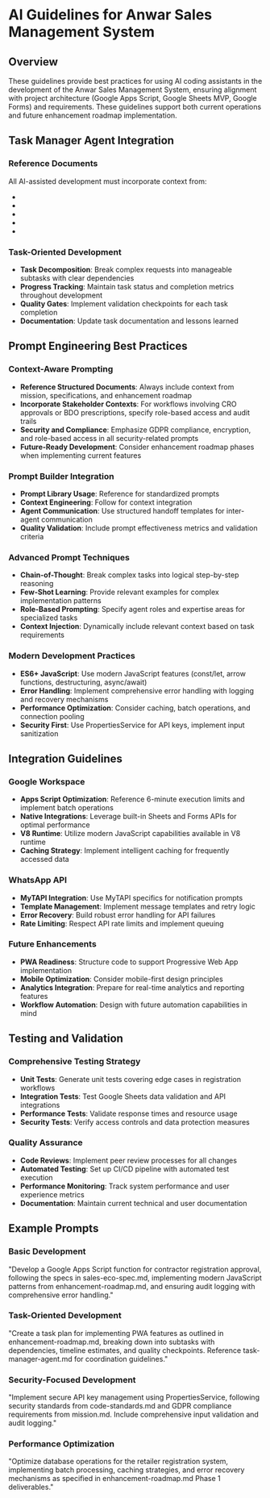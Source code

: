 # AI Guidelines for Anwar Sales Management System

## Overview
These guidelines provide best practices for using AI coding assistants in the development of the Anwar Sales Management System, ensuring alignment with project architecture (Google Apps Script, Google Sheets MVP, Google Forms) and requirements. These guidelines support both current operations and future enhancement roadmap implementation.

## Task Manager Agent Integration

### Reference Documents
All AI-assisted development must incorporate context from:
- <mcfile name="mission.md" path="e:\Anwar_sales_eco\.agent-os\product\mission.md"></mcfile>
- <mcfile name="sales-eco-spec.md" path="e:\Anwar_sales_eco\.agent-os\projects\sales-eco-spec.md"></mcfile>
- <mcfile name="task-manager-agent.md" path="e:\Anwar_sales_eco\.agent-os\agents\task-manager-agent.md"></mcfile>
- <mcfile name="enhancement-roadmap.md" path="e:\Anwar_sales_eco\.agent-os\roadmap\enhancement-roadmap.md"></mcfile>
- <mcfile name="code-standards.md" path="e:\Anwar_sales_eco\.agent-os\code-standards.md"></mcfile>

### Task-Oriented Development
- **Task Decomposition**: Break complex requests into manageable subtasks with clear dependencies
- **Progress Tracking**: Maintain task status and completion metrics throughout development
- **Quality Gates**: Implement validation checkpoints for each task completion
- **Documentation**: Update task documentation and lessons learned

## Prompt Engineering Best Practices

### Context-Aware Prompting
- **Reference Structured Documents**: Always include context from mission, specifications, and enhancement roadmap
- **Incorporate Stakeholder Contexts**: For workflows involving CRO approvals or BDO prescriptions, specify role-based access and audit trails
- **Security and Compliance**: Emphasize GDPR compliance, encryption, and role-based access in all security-related prompts
- **Future-Ready Development**: Consider enhancement roadmap phases when implementing current features

### Prompt Builder Integration
- **Prompt Library Usage**: Reference <mcfile name="prompt-library.md" path=".agent-os/prompts/prompt-library.md"></mcfile> for standardized prompts
- **Context Engineering**: Follow <mcfile name="context-engineering-framework.md" path=".agent-os/frameworks/context-engineering-framework.md"></mcfile> for context integration
- **Agent Communication**: Use structured handoff templates for inter-agent communication
- **Quality Validation**: Include prompt effectiveness metrics and validation criteria

### Advanced Prompt Techniques
- **Chain-of-Thought**: Break complex tasks into logical step-by-step reasoning
- **Few-Shot Learning**: Provide relevant examples for complex implementation patterns
- **Role-Based Prompting**: Specify agent roles and expertise areas for specialized tasks
- **Context Injection**: Dynamically include relevant context based on task requirements

### Modern Development Practices
- **ES6+ JavaScript**: Use modern JavaScript features (const/let, arrow functions, destructuring, async/await)
- **Error Handling**: Implement comprehensive error handling with logging and recovery mechanisms
- **Performance Optimization**: Consider caching, batch operations, and connection pooling
- **Security First**: Use PropertiesService for API keys, implement input sanitization

## Integration Guidelines

### Google Workspace
- **Apps Script Optimization**: Reference 6-minute execution limits and implement batch operations
- **Native Integrations**: Leverage built-in Sheets and Forms APIs for optimal performance
- **V8 Runtime**: Utilize modern JavaScript capabilities available in V8 runtime
- **Caching Strategy**: Implement intelligent caching for frequently accessed data

### WhatsApp API
- **MyTAPI Integration**: Use MyTAPI specifics for notification prompts
- **Template Management**: Implement message templates and retry logic
- **Error Recovery**: Build robust error handling for API failures
- **Rate Limiting**: Respect API rate limits and implement queuing

### Future Enhancements
- **PWA Readiness**: Structure code to support Progressive Web App implementation
- **Mobile Optimization**: Consider mobile-first design principles
- **Analytics Integration**: Prepare for real-time analytics and reporting features
- **Workflow Automation**: Design with future automation capabilities in mind

## Testing and Validation

### Comprehensive Testing Strategy
- **Unit Tests**: Generate unit tests covering edge cases in registration workflows
- **Integration Tests**: Test Google Sheets data validation and API integrations
- **Performance Tests**: Validate response times and resource usage
- **Security Tests**: Verify access controls and data protection measures

### Quality Assurance
- **Code Reviews**: Implement peer review processes for all changes
- **Automated Testing**: Set up CI/CD pipeline with automated test execution
- **Performance Monitoring**: Track system performance and user experience metrics
- **Documentation**: Maintain current technical and user documentation

## Example Prompts

### Basic Development
"Develop a Google Apps Script function for contractor registration approval, following the specs in sales-eco-spec.md, implementing modern JavaScript patterns from enhancement-roadmap.md, and ensuring audit logging with comprehensive error handling."

### Task-Oriented Development
"Create a task plan for implementing PWA features as outlined in enhancement-roadmap.md, breaking down into subtasks with dependencies, timeline estimates, and quality checkpoints. Reference task-manager-agent.md for coordination guidelines."

### Security-Focused Development
"Implement secure API key management using PropertiesService, following security standards from code-standards.md and GDPR compliance requirements from mission.md. Include comprehensive input validation and audit logging."

### Performance Optimization
"Optimize database operations for the retailer registration system, implementing batch processing, caching strategies, and error recovery mechanisms as specified in enhancement-roadmap.md Phase 1 deliverables."